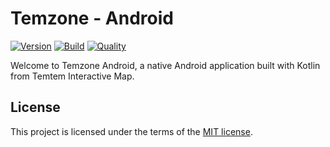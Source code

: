 # Temzone - Android

[![Version](https://img.shields.io/badge/version-0.1.0-a.2-orange)](https://github.com/Temtem-Interactive-Map/Temzone-Android)
[![Build](https://img.shields.io/github/actions/workflow/status/Temtem-Interactive-Map/Temzone-Android/main.yml?branch=main)](https://github.com/Temtem-Interactive-Map/Temzone-Android/actions/workflows/main.yml)
[![Quality](https://img.shields.io/codefactor/grade/github/Temtem-Interactive-Map/Temzone-Android)](https://www.codefactor.io/repository/github/temtem-interactive-map/temzone-android)

Welcome to Temzone Android, a native Android application built with Kotlin from Temtem Interactive Map.

## License

This project is licensed under the terms of the [MIT license](https://github.com/Temtem-Interactive-Map/Temzone-Android/blob/main/LICENSE).
